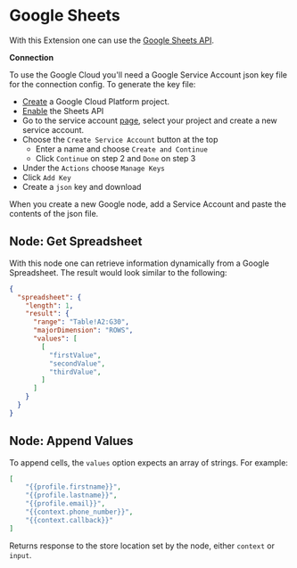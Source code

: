 # Google Sheets

With this Extension one can use the [Google Sheets API](https://console.cloud.google.com/).

**Connection**

To use the Google Cloud you'll need a Google Service Account json key file for the connection config. To generate the key file:

  - [Create](https://cloud.google.com/resource-manager/docs/creating-managing-projects) a Google Cloud Platform project.
  - [Enable](https://console.cloud.google.com/apis/library/sheets.googleapis.com?q=spreadsheet&supportedpurview=project) the Sheets API
  - Go to the service account [page](https://console.cloud.google.com/iam-admin/serviceaccounts), select your project and create a new service account.
  - Choose the `Create Service Account` button at the top
    - Enter a name and choose `Create and Continue`
    - Click `Continue` on step 2 and `Done` on step 3
  - Under the `Actions` choose `Manage Keys`
  - Click `Add Key`
  - Create a `json` key and download

When you create a new Google node, add a Service Account and paste the contents of the json file.

## Node: Get Spreadsheet

With this node one can retrieve information dynamically from a Google Spreadsheet. The result would look similar to the following:

```json
{
  "spreadsheet": {
    "length": 1,
    "result": {
      "range": "Table!A2:G30",
      "majorDimension": "ROWS",
      "values": [
        [
          "firstValue",
          "secondValue",
          "thirdValue",
        ]
      ]
    }
  }
}
```

## Node: Append Values

To append cells, the `values` option expects an array of strings. For example:

```json
[
    "{{profile.firstname}}",
    "{{profile.lastname}}",
    "{{profile.email}}",
    "{{context.phone_number}}",
    "{{context.callback}}"
]
```

Returns response to the store location set by the node, either `context` or `input`.
